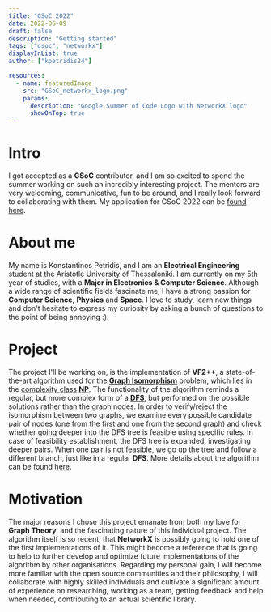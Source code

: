```yaml
---
title: "GSoC 2022"
date: 2022-06-09
draft: false
description: "Getting started"
tags: ["gsoc", "networkx"]
displayInList: true
author: ["kpetridis24"]

resources:
  - name: featuredImage
    src: "GSoC_networkx_logo.png"
    params:
      description: "Google Summer of Code Logo with NetworkX logo"
      showOnTop: true
---
```


# Intro
I got accepted as a **GSoC** contributor, and I am so excited to spend the summer working on 
such an incredibly interesting project. The mentors are very welcoming, communicative, fun 
to be around, and I really look forward to collaborating with them. My application for GSoC 2022 
can be [found here](https://summerofcode.withgoogle.com/programs/2022/projects/V1hY83XG).

# About me
My name is Konstantinos Petridis, and I am an **Electrical Engineering** student at the Aristotle University of 
Thessaloniki. I am currently on my 5th year of studies, with a **Major in Electronics & Computer Science**. Although a 
wide range of scientific fields fascinate me, I have a strong passion for **Computer Science**, **Physics** and **Space**.
I love to study, learn new things and don't hesitate to express my curiosity by asking a bunch of questions to the point 
of being annoying :).  

# Project
The project I'll be working on, is the implementation of **VF2++**, a state-of-the-art algorithm used for the 
[**Graph Isomorphism**](https://en.wikipedia.org/wiki/Graph_isomorphism) problem, which lies in the 
[complexity class](https://en.wikipedia.org/wiki/Complexity_class) [**NP**](https://en.wikipedia.org/wiki/NP_(complexity)). 
The functionality of the algorithm reminds a regular, but more complex form of a 
[**DFS**](https://en.wikipedia.org/wiki/Depth-first_search), but performed on the possible solutions rather than the graph 
nodes. In order to verify/reject the isomorphism between two graphs, we examine every possible candidate pair of nodes 
(one from the first and one from the second graph) and check whether going deeper into the DFS tree is feasible using 
specific rules. In case of feasibility establishment, the DFS tree is expanded, investigating deeper pairs. When one pair 
is not feasible, we go up the tree and follow a different branch, just like in a regular **DFS**. More details about the 
algorithm can be found [here](https://www.sciencedirect.com/science/article/abs/pii/S0166218X18300829). 

# Motivation
The major reasons I chose this project emanate from both my love for **Graph Theory**, and the fascinating nature of 
this individual project. The algorithm itself is so recent, that **NetworkX** is possibly going to hold one of the first
implementations of it. This might become a reference that is going to help to further develop and optimize future 
implementations of the algorithm by other organisations. Regarding my personal gain, I will become more familiar with 
the open source communities and their philosophy, I will collaborate with highly skilled individuals and cultivate a 
significant amount of experience on researching, working as a team, getting feedback and help when needed, contributing 
to an actual scientific library. 
